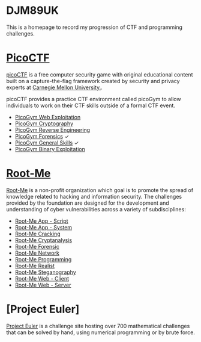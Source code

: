 # DJM89UK
This is a homepage to record my progression of CTF and programming challenges.

# [PicoCTF](./picoctf.md)

[picoCTF](https://picoctf.org/) is a free computer security game with original educational content built on a capture-the-flag framework created by security and privacy experts at [Carnegie Mellon University.](https://cmu.edu/).

picoCTF provides a practice CTF environment called picoGym to allow individuals to work on their CTF skills outside of a formal CTF event.

- [PicoGym Web Exploitation](./picogym_we.md)
- [PicoGym Cryptography](./picogym_c.md)
- [PicoGym Reverse Engineering](./picogym_re.md)
- [PicoGym Forensics](./picogym_f.md) ✓
- [PicoGym General Skills](./picogym_gs.md) ✓
- [PicoGym Binary Exploitation](./picogym_be.md)

# [Root-Me](./rootme.md)

[Root-Me](https://www.root-me.org/en/Challenges/) is a non-profit organization which goal is to promote the spread of knowledge related to hacking and information security. The challenges provided by the foundation are designed for the development and understanding of cyber vulnerabilities across a variety of subdisciplines:

- [Root-Me App - Script](./rootme_ascr.md)
- [Root-Me App - System](./rootme_asys.md)
- [Root-Me Cracking](./rootme_crac.md)
- [Root-Me Cryptanalysis](./rootme_cryp.md)
- [Root-Me Forensic](./rootme_for.md)
- [Root-Me Network](./rootme_net.md)
- [Root-Me Programming](./rootme_prog.md)
- [Root-Me Realist](./rootme_real.md)
- [Root-Me Steganography](./rootme_steg.md)
- [Root-Me Web - Client](./rootme_wcli.md)
- [Root-Me Web - Server](./rootme_wser.md)

# [Project Euler]
[Project Euler](https://projecteuler.net/) is a challenge site hosting over 700 mathematical challenges that can be solved by hand, using numerical programming or by brute force.

